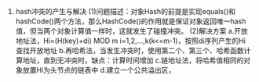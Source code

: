 1. hash冲突的产生与解决
(1)问题描述：对象Hash的前提是实现equals()和hashCode()两个方法，那么HashCode()的作用就是保证对象返回唯一hash值，但当两个对象计算值一样时，这就发生了碰撞冲突。
(2)解决方案
    a.开放地址法，Hi=(H(key)+di) MOD m i=1,2,…,k(k<=m-1)，按照di序列产生的Hi查找开放地址
    b.再哈希法，当发生冲突时，使用第二个、第三个、哈希函数计算地址，直到无冲突时。缺点：计算时间增加
    c.链地址法，将哈希值相同的对象放置Hi为头节点的链表中
    d.建立一个公共溢出区，